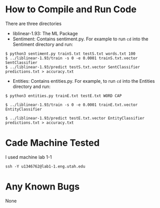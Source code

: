 # How to Compile and Run Code

There are three directories
- liblinear-1.93: The ML Package
- Sentiment: Contains sentiment.py. For example to run `cd` into the Sentiment directory and run:
```
$ python3 sentiment.py trainS.txt testS.txt words.txt 100
$ ../liblinear-1.93/train -s 0 -e 0.0001 trainS.txt.vector SentClassifier
$ ../liblinear-1.93/predict testS.txt.vector SentClassifier predictions.txt > accuracy.txt
```

- Entities: Contains entities.py. For example, to run `cd` into the Entities directory and run:

```
$ python3 entities.py trainE.txt testE.txt WORD CAP
 
$ ../liblinear-1.93/train -s 0 -e 0.0001 trainE.txt.vector EntityClassifier

$ ../liblinear-1.93/predict testE.txt.vector EntityClassifier predictions.txt > accuracy.txt
```

# Cade Machine Tested
I used machine lab 1-1

```
ssh -Y u1346762@lab1-1.eng.utah.edu
```

# Any Known Bugs
None